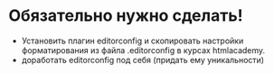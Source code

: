 # Обязательно нужно сделать!

- Установить плагин editorconfig и скопировать настройки форматирования из файла .editorconfig в курсах htmlacademy.
- доработать editorconfig под себя (придать ему уникальности)
